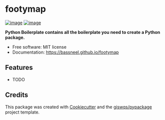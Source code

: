 # footymap


[![image](https://img.shields.io/pypi/v/footymap.svg)](https://pypi.python.org/pypi/footymap)
[![image](https://img.shields.io/conda/vn/conda-forge/footymap.svg)](https://anaconda.org/conda-forge/footymap)


**Python Boilerplate contains all the boilerplate you need to create a Python package.**


-   Free software: MIT license
-   Documentation: https://bassneel.github.io/footymap
    

## Features

-   TODO

## Credits

This package was created with [Cookiecutter](https://github.com/cookiecutter/cookiecutter) and the [giswqs/pypackage](https://github.com/giswqs/pypackage) project template.
